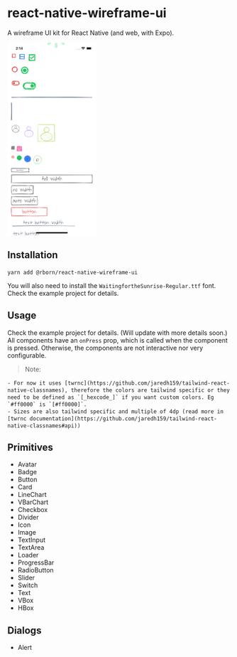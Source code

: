 # react-native-wireframe-ui

A wireframe UI kit for React Native (and web, with Expo).

<img src="https://github.com/rborn/react-native-wireframe-ui/blob/main/docs/ios.png?raw=true" width="200" >

## Installation

```
yarn add @rborn/react-native-wireframe-ui
```

You will also need to install the `WaitingfortheSunrise-Regular.ttf` font. Check the example project for details.

## Usage

Check the example project for details. (Will update with more details soon.)
All components have an `onPress` prop, which is called when the component is pressed. Otherwise, the components are not interactive nor very configurable.

> Note:

    - For now it uses [twrnc](https://github.com/jaredh159/tailwind-react-native-classnames), therefore the colors are tailwind specific or they need to be defined as `[_hexcode_]` if you want custom colors. Eg `#ff0000` is `[#ff0000]`.
    - Sizes are also tailwind specific and multiple of 4dp (read more in [twrnc documentation](https://github.com/jaredh159/tailwind-react-native-classnames#api))

## Primitives

-   Avatar
-   Badge
-   Button
-   Card
-   LineChart
-   VBarChart
-   Checkbox
-   Divider
-   Icon
-   Image
-   TextInput
-   TextArea
-   Loader
-   ProgressBar
-   RadioButton
-   Slider
-   Switch
-   Text
-   VBox
-   HBox

## Dialogs

-   Alert
